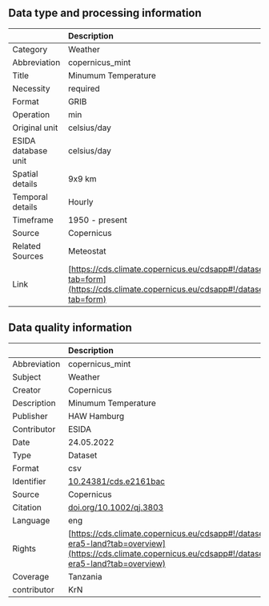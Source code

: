 ## Data type and processing information 

|                     | Description                                                                                                                                                            |
|:--------------------|:-----------------------------------------------------------------------------------------------------------------------------------------------------------------------|
| Category            | Weather                                                                                                                                                                |
| Abbreviation        | copernicus_mint                                                                                                                                                        |
| Title               | Minumum Temperature                                                                                                                                                    |
| Necessity           | required                                                                                                                                                               |
| Format              | GRIB                                                                                                                                                                   |
| Operation           | min                                                                                                                                                                    |
| Original unit       | celsius/day                                                                                                                                                            |
| ESIDA database unit | celsius/day                                                                                                                                                            |
| Spatial details     | 9x9 km                                                                                                                                                                 |
| Temporal details    | Hourly                                                                                                                                                                 |
| Timeframe           | 1950 - present                                                                                                                                                         |
| Source              | Copernicus                                                                                                                                                             |
| Related Sources     | Meteostat                                                                                                                                                              |
| Link                | [https://cds.climate.copernicus.eu/cdsapp#!/dataset/10.24381/cds.e2161bac?tab=form](https://cds.climate.copernicus.eu/cdsapp#!/dataset/10.24381/cds.e2161bac?tab=form) |

## Data quality information 

|              | Description                                                                                                                                                                  |
|:-------------|:-----------------------------------------------------------------------------------------------------------------------------------------------------------------------------|
| Abbreviation | copernicus_mint                                                                                                                                                              |
| Subject      | Weather                                                                                                                                                                      |
| Creator      | Copernicus                                                                                                                                                                   |
| Description  | Minumum Temperature                                                                                                                                                          |
| Publisher    | HAW Hamburg                                                                                                                                                                  |
| Contributor  | ESIDA                                                                                                                                                                        |
| Date         | 24.05.2022                                                                                                                                                                   |
| Type         | Dataset                                                                                                                                                                      |
| Format       | csv                                                                                                                                                                          |
| Identifier   | [10.24381/cds.e2161bac](https://doi.org/10.24381/cds.e2161bac)                                                                                                               |
| Source       | Copernicus                                                                                                                                                                   |
| Citation     | [doi.org/10.1002/qj.3803](doi.org/10.1002/qj.3803)                                                                                                                           |
| Language     | eng                                                                                                                                                                          |
| Rights       | [https://cds.climate.copernicus.eu/cdsapp#!/dataset/reanalysis-era5-land?tab=overview](https://cds.climate.copernicus.eu/cdsapp#!/dataset/reanalysis-era5-land?tab=overview) |
| Coverage     | Tanzania                                                                                                                                                                     |
| contributor  | KrN                                                                                                                                                                          |